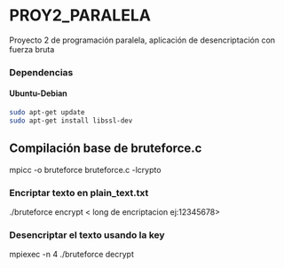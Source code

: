 # PROY2_PARALELA
Proyecto 2 de programación paralela, aplicación de desencriptación con fuerza bruta

### Dependencias

#### Ubuntu-Debian

```bash
sudo apt-get update
sudo apt-get install libssl-dev
```

## Compilación base de bruteforce.c
mpicc -o bruteforce bruteforce.c -lcrypto

### Encriptar texto en plain_text.txt
./bruteforce encrypt < long de encriptacion ej:12345678>

### Desencriptar el texto usando la key
mpiexec -n 4 ./bruteforce decrypt
